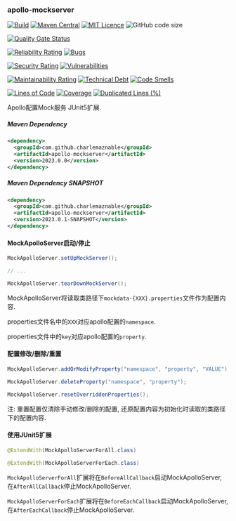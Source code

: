 ### apollo-mockserver

[![Build](https://github.com/CharLemAznable/apollo-mockserver/actions/workflows/build.yml/badge.svg)](https://github.com/CharLemAznable/apollo-mockserver/actions/workflows/build.yml)
[![Maven Central](https://maven-badges.herokuapp.com/maven-central/com.github.charlemaznable/apollo-mockserver/badge.svg)](https://maven-badges.herokuapp.com/maven-central/com.github.charlemaznable/apollo-mockserver/)
[![MIT Licence](https://badges.frapsoft.com/os/mit/mit.svg?v=103)](https://opensource.org/licenses/mit-license.php)
![GitHub code size](https://img.shields.io/github/languages/code-size/CharLemAznable/apollo-mockserver)

[![Quality Gate Status](https://sonarcloud.io/api/project_badges/measure?project=CharLemAznable_apollo-mockserver&metric=alert_status)](https://sonarcloud.io/dashboard?id=CharLemAznable_apollo-mockserver)

[![Reliability Rating](https://sonarcloud.io/api/project_badges/measure?project=CharLemAznable_apollo-mockserver&metric=reliability_rating)](https://sonarcloud.io/dashboard?id=CharLemAznable_apollo-mockserver)
[![Bugs](https://sonarcloud.io/api/project_badges/measure?project=CharLemAznable_apollo-mockserver&metric=bugs)](https://sonarcloud.io/dashboard?id=CharLemAznable_apollo-mockserver)

[![Security Rating](https://sonarcloud.io/api/project_badges/measure?project=CharLemAznable_apollo-mockserver&metric=security_rating)](https://sonarcloud.io/dashboard?id=CharLemAznable_apollo-mockserver)
[![Vulnerabilities](https://sonarcloud.io/api/project_badges/measure?project=CharLemAznable_apollo-mockserver&metric=vulnerabilities)](https://sonarcloud.io/dashboard?id=CharLemAznable_apollo-mockserver)

[![Maintainability Rating](https://sonarcloud.io/api/project_badges/measure?project=CharLemAznable_apollo-mockserver&metric=sqale_rating)](https://sonarcloud.io/dashboard?id=CharLemAznable_apollo-mockserver)
[![Technical Debt](https://sonarcloud.io/api/project_badges/measure?project=CharLemAznable_apollo-mockserver&metric=sqale_index)](https://sonarcloud.io/dashboard?id=CharLemAznable_apollo-mockserver)
[![Code Smells](https://sonarcloud.io/api/project_badges/measure?project=CharLemAznable_apollo-mockserver&metric=code_smells)](https://sonarcloud.io/dashboard?id=CharLemAznable_apollo-mockserver)

[![Lines of Code](https://sonarcloud.io/api/project_badges/measure?project=CharLemAznable_apollo-mockserver&metric=ncloc)](https://sonarcloud.io/dashboard?id=CharLemAznable_apollo-mockserver)
[![Coverage](https://sonarcloud.io/api/project_badges/measure?project=CharLemAznable_apollo-mockserver&metric=coverage)](https://sonarcloud.io/dashboard?id=CharLemAznable_apollo-mockserver)
[![Duplicated Lines (%)](https://sonarcloud.io/api/project_badges/measure?project=CharLemAznable_apollo-mockserver&metric=duplicated_lines_density)](https://sonarcloud.io/dashboard?id=CharLemAznable_apollo-mockserver)

Apollo配置Mock服务 JUnit5扩展.

##### Maven Dependency

```xml
<dependency>
  <groupId>com.github.charlemaznable</groupId>
  <artifactId>apollo-mockserver</artifactId>
  <version>2023.0.0</version>
</dependency>
```

##### Maven Dependency SNAPSHOT

```xml
<dependency>
  <groupId>com.github.charlemaznable</groupId>
  <artifactId>apollo-mockserver</artifactId>
  <version>2023.0.1-SNAPSHOT</version>
</dependency>
```

#### MockApolloServer启动/停止

```java
MockApolloServer.setUpMockServer();

// ...

MockApolloServer.tearDownMockServer();
```

MockApolloServer将读取类路径下```mockdata-{XXX}.properties```文件作为配置内容.

properties文件名中的```XXX```对应apollo配置的```namespace```.

properties文件中的```key```对应apollo配置的```property```.

#### 配置修改/删除/重置

```java
MockApolloServer.addOrModifyProperty("namespace", "property", "VALUE");

MockApolloServer.deleteProperty("namespace", "property");

MockApolloServer.resetOverriddenProperties();
```

注: 重置配置仅清除手动修改/删除的配置, 还原配置内容为初始化时读取的类路径下的配置内容.

#### 使用JUnit5扩展

```java
@ExtendWith(MockApolloServerForAll.class)

@ExtendWith(MockApolloServerForEach.class)
```

```MockApolloServerForAll```扩展将在```BeforeAllCallback```启动MockApolloServer, 在```AfterAllCallback```停止MockApolloServer.

```MockApolloServerForEach```扩展将在```BeforeEachCallback```启动MockApolloServer, 在```AfterEachCallback```停止MockApolloServer.

